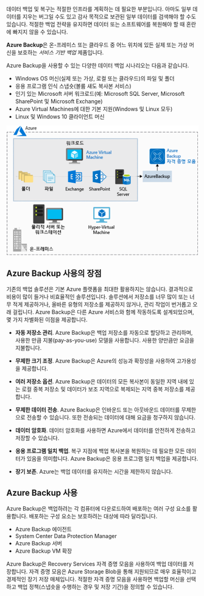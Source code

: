 데이터 백업 및 복구는 적절한 인프라를 계획하는 데 필요한 부분입니다. 아마도 일부 데이터를 지우는 버그일 수도 있고 감사 목적으로 보관된 일부 데이터를 검색해야 할 수도 있습니다. 적절한 백업 전략을 유지하면 데이터 또는 소프트웨어를 복원해야 할 때 혼란에 빠지지 않을 수 있습니다.

**Azure Backup**은 온-프레미스 또는 클라우드 중 어느 위치에 있든 실제 또는 가상 머신을 보호하는 _서비스 기반 백업_ 제품입니다.

Azure Backup을 사용할 수 있는 다양한 데이터 백업 시나리오는 다음과 같습니다.

- Windows OS 머신(실제 또는 가상, 로컬 또는 클라우드)의 파일 및 폴더
- 응용 프로그램 인식 스냅숏(볼륨 섀도 복사본 서비스)
- 인기 있는 Microsoft 서버 워크로드(예: Microsoft SQL Server, Microsoft SharePoint 및 Microsoft Exchange)
- Azure Virtual Machines에 대한 기본 지원(Windows 및 Linux 모두)
- Linux 및 Windows 10 클라이언트 머신

![Azure Backup](../media/6-backup-server.png)

## <a name="advantages-of-using-azure-backup"></a>Azure Backup 사용의 장점

기존의 백업 솔루션은 기본 Azure 플랫폼을 최대한 활용하지는 않습니다. 결과적으로 비용이 많이 들거나 비효율적인 솔루션입니다. 솔루션에서 저장소를 너무 많이 또는 너무 적게 제공하거나, 올바른 유형의 저장소를 제공하지 않거나, 관리 작업이 번거롭고 오래 걸립니다. Azure Backup은 다른 Azure 서비스와 함께 작동하도록 설계되었으며, 몇 가지 차별화된 이점을 제공합니다.

- **자동 저장소 관리**. Azure Backup은 백업 저장소를 자동으로 할당하고 관리하며, 사용한 만큼 지불(pay-as-you-use) 모델을 사용합니다. 사용한 양만큼만 요금을 지불합니다.

- **무제한 크기 조정**. Azure Backup은 Azure의 성능과 확장성을 사용하여 고가용성을 제공합니다.

- **여러 저장소 옵션**. Azure Backup은 데이터의 모든 복사본이 동일한 지역 내에 있는 로컬 중복 저장소 및 데이터가 보조 지역으로 복제되는 지역 중복 저장소를 제공합니다.

- **무제한 데이터 전송**. Azure Backup은 인바운드 또는 아웃바운드 데이터를 무제한으로 전송할 수 있습니다. 또한 전송되는 데이터에 대해 요금을 청구하지 않습니다.

- **데이터 암호화**. 데이터 암호화를 사용하면 Azure에서 데이터를 안전하게 전송하고 저장할 수 있습니다.

- **응용 프로그램 일치 백업**. 복구 지점에 백업 복사본을 복원하는 데 필요한 모든 데이터가 있음을 의미합니다. Azure Backup은 응용 프로그램 일치 백업을 제공합니다.

- **장기 보존**. Azure는 백업 데이터를 유지하는 시간을 제한하지 않습니다.

## <a name="using-azure-backup"></a>Azure Backup 사용

Azure Backup은 백업하려는 각 컴퓨터에 다운로드하여 배포하는 여러 구성 요소를 활용합니다. 배포하는 구성 요소는 보호하려는 대상에 따라 달라집니다.

- Azure Backup 에이전트
- System Center Data Protection Manager
- Azure Backup 서버
- Azure Backup VM 확장

Azure Backup은 Recovery Services 자격 증명 모음을 사용하여 백업 데이터를 저장합니다. 자격 증명 모음은 Azure Storage Blob을 통해 지원되므로 매우 효율적이고 경제적인 장기 저장 매체입니다. 적절한 자격 증명 모음을 사용하면 백업할 머신을 선택하고 백업 정책(스냅숏을 수행하는 경우 및 저장 기간)을 정의할 수 있습니다.